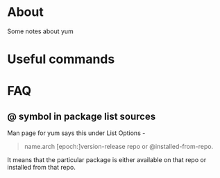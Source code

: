# About

Some notes about yum

# Useful commands

# FAQ

## @ symbol in package list sources

Man page for yum says this under List Options -
>name.arch [epoch:]version-release repo or @installed-from-repo. 

It means that the particular package is either available on that repo or installed from that repo.
